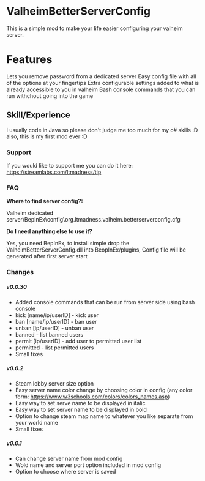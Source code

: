 # ValheimBetterServerConfig
This is a simple mod to make your life easier configuring your valheim server.

# Features
Lets you remove password from a dedicated server
Easy config file with all of the options at your fingertips
Extra configurable settings added to what is already accessible to you in valheim
Bash console commands that you can run withchout going into the game

## Skill/Experience
I usually code in Java so please don't judge me too much for my c# skills :D also, this is my first mod ever :D

### Support
If you would like to support me you can do it here: https://streamlabs.com/ltmadness/tip

### FAQ
<b>Where to find server config?:</b>

Valheim dedicated server\BepInEx\config\org.ltmadness.valheim.betterserverconfig.cfg

<b>Do I need anything else to use it?</b>

Yes, you need BepInEx, to install simple drop the ValheimBetterServerConfig.dll into BeopInEx/plugins,
Config file will be generated after first server start

### Changes
##### v0.0.30
- Added console commands that can be run from server side using bash console
- kick [name/ip/userID] - kick user
- ban [name/ip/userID] - ban user
- unban [ip/userID] - unban user
- banned - list banned users
- permit [ip/userID] - add user to permitted user list
- permitted - list permitted users
- Small fixes
##### v0.0.2
- Steam lobby server size option
- Easy server name color change by choosing color in config (any color form: https://www.w3schools.com/colors/colors_names.asp)
- Easy way to set serve name to be displayed in italic
- Easy way to set server name to be displayed in bold
- Option to change steam map name to whatever you like separate from your world name
- Small fixes
##### v0.0.1 
- Can change server name from mod config
- Wold name and server port option included in mod config
- Option to choose where server is saved